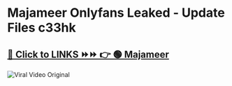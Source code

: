 
 # Majameer Onlyfans Leaked - Update Files c33hk

## <h2><a href="https://clipsfans.com/Majameer&ref=git">🔗 Click to LINKS ⏩⏩ 👉 🟢 Majameer </a></h2>

<a href="https://clipsfans.com/Majameer&ref=git" rel="nofollow" data-target="animated-image.originalLink"><img src="https://i.ibb.co.com/xMMVF88/686577567.gif" alt="Viral Video Original" style="max-width: 100%; display: inline-block;" data-target="animated-image.originalImage"></a>


